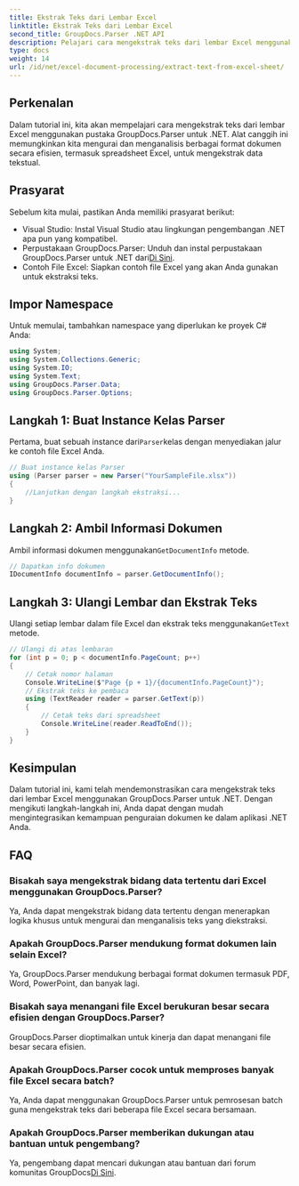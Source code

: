 ```yaml
---
title: Ekstrak Teks dari Lembar Excel
linktitle: Ekstrak Teks dari Lembar Excel
second_title: GroupDocs.Parser .NET API
description: Pelajari cara mengekstrak teks dari lembar Excel menggunakan GroupDocs.Parser untuk .NET. Langkah sederhana untuk ekstraksi teks yang efektif.
type: docs
weight: 14
url: /id/net/excel-document-processing/extract-text-from-excel-sheet/
---
```

## Perkenalan
Dalam tutorial ini, kita akan mempelajari cara mengekstrak teks dari lembar Excel menggunakan pustaka GroupDocs.Parser untuk .NET. Alat canggih ini memungkinkan kita mengurai dan menganalisis berbagai format dokumen secara efisien, termasuk spreadsheet Excel, untuk mengekstrak data tekstual.
## Prasyarat
Sebelum kita mulai, pastikan Anda memiliki prasyarat berikut:
- Visual Studio: Instal Visual Studio atau lingkungan pengembangan .NET apa pun yang kompatibel.
-  Perpustakaan GroupDocs.Parser: Unduh dan instal perpustakaan GroupDocs.Parser untuk .NET dari[Di Sini](https://releases.groupdocs.com/parser/net/).
- Contoh File Excel: Siapkan contoh file Excel yang akan Anda gunakan untuk ekstraksi teks.

## Impor Namespace
Untuk memulai, tambahkan namespace yang diperlukan ke proyek C# Anda:
```csharp
using System;
using System.Collections.Generic;
using System.IO;
using System.Text;
using GroupDocs.Parser.Data;
using GroupDocs.Parser.Options;
```
## Langkah 1: Buat Instance Kelas Parser
 Pertama, buat sebuah instance dari`Parser`kelas dengan menyediakan jalur ke contoh file Excel Anda.
```csharp
// Buat instance kelas Parser
using (Parser parser = new Parser("YourSampleFile.xlsx"))
{
    //Lanjutkan dengan langkah ekstraksi...
}
```
## Langkah 2: Ambil Informasi Dokumen
 Ambil informasi dokumen menggunakan`GetDocumentInfo` metode.
```csharp
// Dapatkan info dokumen
IDocumentInfo documentInfo = parser.GetDocumentInfo();
```
## Langkah 3: Ulangi Lembar dan Ekstrak Teks
 Ulangi setiap lembar dalam file Excel dan ekstrak teks menggunakan`GetText` metode.
```csharp
// Ulangi di atas lembaran
for (int p = 0; p < documentInfo.PageCount; p++)
{
    // Cetak nomor halaman
    Console.WriteLine($"Page {p + 1}/{documentInfo.PageCount}");
    // Ekstrak teks ke pembaca
    using (TextReader reader = parser.GetText(p))
    {
        // Cetak teks dari spreadsheet
        Console.WriteLine(reader.ReadToEnd());
    }
}
```

## Kesimpulan
Dalam tutorial ini, kami telah mendemonstrasikan cara mengekstrak teks dari lembar Excel menggunakan GroupDocs.Parser untuk .NET. Dengan mengikuti langkah-langkah ini, Anda dapat dengan mudah mengintegrasikan kemampuan penguraian dokumen ke dalam aplikasi .NET Anda.

## FAQ
### Bisakah saya mengekstrak bidang data tertentu dari Excel menggunakan GroupDocs.Parser?
Ya, Anda dapat mengekstrak bidang data tertentu dengan menerapkan logika khusus untuk mengurai dan menganalisis teks yang diekstraksi.
### Apakah GroupDocs.Parser mendukung format dokumen lain selain Excel?
Ya, GroupDocs.Parser mendukung berbagai format dokumen termasuk PDF, Word, PowerPoint, dan banyak lagi.
### Bisakah saya menangani file Excel berukuran besar secara efisien dengan GroupDocs.Parser?
GroupDocs.Parser dioptimalkan untuk kinerja dan dapat menangani file besar secara efisien.
### Apakah GroupDocs.Parser cocok untuk memproses banyak file Excel secara batch?
Ya, Anda dapat menggunakan GroupDocs.Parser untuk pemrosesan batch guna mengekstrak teks dari beberapa file Excel secara bersamaan.
### Apakah GroupDocs.Parser memberikan dukungan atau bantuan untuk pengembang?
 Ya, pengembang dapat mencari dukungan atau bantuan dari forum komunitas GroupDocs[Di Sini](https://forum.groupdocs.com/c/parser/17).